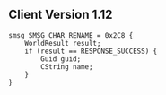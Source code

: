 ## Client Version 1.12

```rust,ignore
smsg SMSG_CHAR_RENAME = 0x2C8 {
    WorldResult result;    
    if (result == RESPONSE_SUCCESS) {        
        Guid guid;        
        CString name;        
    }    
}

```
